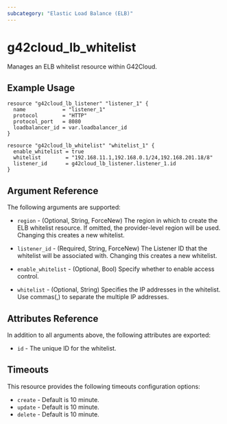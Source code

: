 ```yaml
---
subcategory: "Elastic Load Balance (ELB)"
---
```


# g42cloud_lb_whitelist

Manages an ELB whitelist resource within G42Cloud.

## Example Usage

```hcl
resource "g42cloud_lb_listener" "listener_1" {
  name            = "listener_1"
  protocol        = "HTTP"
  protocol_port   = 8080
  loadbalancer_id = var.loadbalancer_id
}

resource "g42cloud_lb_whitelist" "whitelist_1" {
  enable_whitelist = true
  whitelist        = "192.168.11.1,192.168.0.1/24,192.168.201.18/8"
  listener_id      = g42cloud_lb_listener.listener_1.id
}
```

## Argument Reference

The following arguments are supported:

* `region` - (Optional, String, ForceNew) The region in which to create the ELB whitelist resource. If omitted, the
  provider-level region will be used. Changing this creates a new whitelist.

* `listener_id` - (Required, String, ForceNew) The Listener ID that the whitelist will be associated with. Changing this
  creates a new whitelist.

* `enable_whitelist` - (Optional, Bool) Specify whether to enable access control.

* `whitelist` - (Optional, String) Specifies the IP addresses in the whitelist. Use commas(,) to separate the multiple
  IP addresses.

## Attributes Reference

In addition to all arguments above, the following attributes are exported:

* `id` - The unique ID for the whitelist.

## Timeouts

This resource provides the following timeouts configuration options:

* `create` - Default is 10 minute.
* `update` - Default is 10 minute.
* `delete` - Default is 10 minute.

